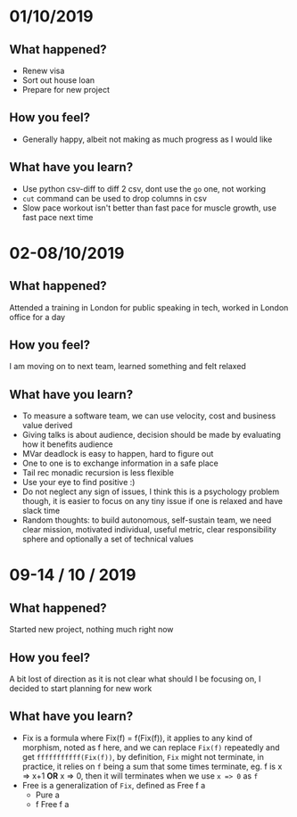 # 01/10/2019

## What happened?
* Renew visa
* Sort out house loan
* Prepare for new project

## How you feel?
* Generally happy, albeit not making as much progress as I would like

## What have you learn?
* Use python csv-diff to diff 2 csv, dont use the `go` one, not working
* `cut` command can be used to drop columns in csv
* Slow pace workout isn't better than fast pace for muscle growth, use fast pace next time

# 02-08/10/2019
## What happened?
Attended a training in London for public speaking in tech, worked in London office for a day

## How you feel?
I am moving on to next team, learned something and felt relaxed

## What have you learn?
* To measure a software team, we can use velocity, cost and business value derived
* Giving talks is about audience, decision should be made by evaluating how it benefits audience
* MVar deadlock is easy to happen, hard to figure out
* One to one is to exchange information in a safe place
* Tail rec monadic recursion is less flexible
* Use your eye to find positive :)
* Do not neglect any sign of issues, I think this is a psychology problem though, it is easier to focus on any tiny issue if one is relaxed and have slack time
* Random thoughts: to build autonomous, self-sustain team, we need clear mission, motivated individual, useful metric, clear responsibility sphere and optionally a set of technical values

# 09-14 / 10 / 2019

## What happened?
Started new project, nothing much right now

## How you feel?
A bit lost of direction as it is not clear what should I be focusing on, I decided to start planning for new work

## What have you learn?
* Fix is a formula where Fix(f) = f(Fix(f)), it applies to any kind of morphism, noted as f here, and we can replace `Fix(f)` repeatedly and get `fffffffffff(Fix(f))`, by definition, `Fix` might not terminate, in practice, it relies on `f` being a sum that some times terminate, eg. f is x => x+1 **OR** x => 0, then it will terminates when we use `x => 0` as `f`   
* Free is a generalization of `Fix`, defined as 
  Free f a  
  - Pure a
  - f Free f a
